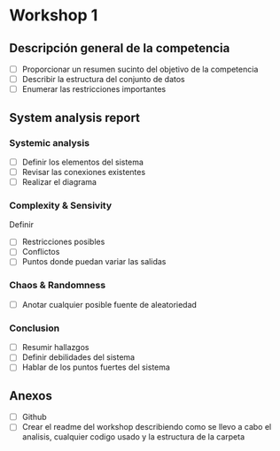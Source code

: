 # Workshop 1
## Descripción general de la competencia
- [ ] Proporcionar un resumen sucinto del objetivo de la competencia
- [ ] Describir la estructura del conjunto de datos
- [ ] Enumerar las restricciones importantes

## System analysis report
### Systemic analysis
- [ ] Definir los elementos del sistema
- [ ] Revisar las conexiones existentes
- [ ] Realizar el diagrama

### Complexity & Sensivity
Definir
- [ ] Restricciones posibles
- [ ] Conflictos
- [ ] Puntos donde puedan variar las salidas

### Chaos & Randomness
- [ ] Anotar cualquier posible fuente de aleatoriedad

### Conclusion
- [ ] Resumir hallazgos
- [ ] Definir debilidades del sistema
- [ ] Hablar de los puntos fuertes del sistema

## Anexos
- [ ] Github
- [ ] Crear el readme del workshop describiendo como se llevo a cabo el analisis, cualquier codigo usado y la estructura de la carpeta
